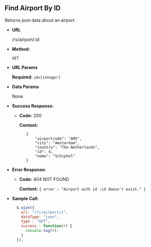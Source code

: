 **Find Airport By ID**
----
  Returns json data about an airport

* **URL**

  /rs/airport/:id

* **Method:**

  `GET`
  
*  **URL Params**

   **Required:**
   `id=[integer]`

* **Data Params**

  None

* **Success Response:**

  * **Code:** 200
  
    **Content:** 
    ```
       {
           "airportcode": "AMS",
           "city": "Amsterdam",
           "country": "The Netherlands",
           "id": 4,
           "name": "Schiphol"
       }
    ```
 
* **Error Response:**

  * **Code:** 404 NOT FOUND
  
    **Content:** `{ error : "Airport with id :id doesn't exist." }`

* **Sample Call:**

  ```javascript
    $.ajax({
      url: "/rs/airport/1",
      dataType: "json",
      type : "GET",
      success : function(r) {
        console.log(r);
      }
    });
  ```